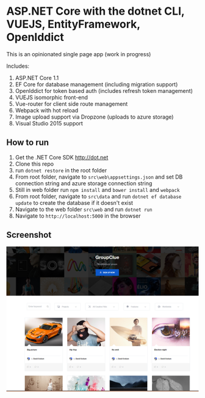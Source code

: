 # ASP.NET Core with the dotnet CLI, VUEJS, EntityFramework, OpenIddict

This is an opinionated single page app (work in progress)

Includes:
   1. ASP.NET Core 1.1
   2. EF Core for database management (including migration support)
   3. OpenIddict for token based auth (includes refresh token management)
   4. VUEJS isomorphic front-end
   5. Vue-router for client side route management
   6. Webpack with hot reload
   7. Image upload support via Dropzone (uploads to azure storage)
   8. Visual Studio 2015 support

## How to run

1. Get the .NET Core SDK http://dot.net
2. Clone this repo
3. run `dotnet restore` in the root folder
4. From root folder, navigate to `src\web\appsettings.json` and set DB connection string and azure storage connection string 
5. Still in web folder run `npm install` and `bower install` and `webpack`
6. From root folder, navigate to `src\data` and run `dotnet ef database update` to create the database if it doesn't exist
7. Navigate to the web folder `src\web` and run `dotnet run`
8. Navigate to `http://localhost:5000` in the browser


## Screenshot
![Containers](https://raw.githubusercontent.com/jdosullivan/aspnetcorevuejs/master/screenshot.png)
